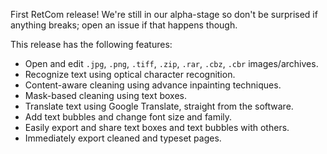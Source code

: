 First RetCom release! We're still in our alpha-stage so don't be
surprised if anything breaks; open an issue if that happens though.

This release has the following features:
- Open and edit `.jpg`, `.png`, `.tiff`, `.zip`, `.rar`, `.cbz`, `.cbr`
  images/archives.
- Recognize text using optical character recognition.
- Content-aware cleaning using advance inpainting techniques.
- Mask-based cleaning using text boxes.
- Translate text using Google Translate, straight from the software.
- Add text bubbles and change font size and family.
- Easily export and share text boxes and text bubbles with others.
- Immediately export cleaned and typeset pages.